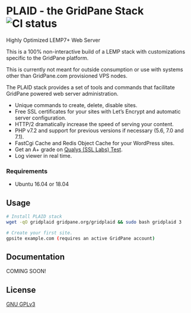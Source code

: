 # PLAID - the GridPane Stack ![CI status](https://img.shields.io/badge/build-passing-brightgreen.svg)

Highly Optimized LEMP7+ Web Server 

This is a 100% non-interactive build of a LEMP stack with customizations specific to the GridPane platform. 

This is currently not meant for outside consumption or use with systems other than GridPane.com provisioned VPS nodes. 

The PLAID stack provides a set of tools and commands that facilitate GridPane powered web server administration.
- Unique commands to create, delete, disable sites.
- Free SSL certificates for your sites with Let’s Encrypt and automatic server configuration.
- HTTP/2 dramatically increase the speed of serving your content.
- PHP v7.2 and support for previous versions if necessary (5.6, 7.0 and 7.1).
- FastCgi Cache and Redis Object Cache for your WordPress sites.
- Get an A+ grade on [Qualys (SSL Labs) Test](https://www.ssllabs.com/ssltest/).
- Log viewer in real time.

### Requirements
* Ubuntu 16.04 or 18.04

## Usage

```bash
# Install PLAID stack
wget -qO gridplaid gridpane.org/gridplaid && sudo bash gridplaid 3 

# Create your first site.
gpsite example.com (requires an active GridPane account)
```

## Documentation
COMING SOON!

## License
[GNU GPLv3](https://choosealicense.com/licenses/gpl-3.0/)
